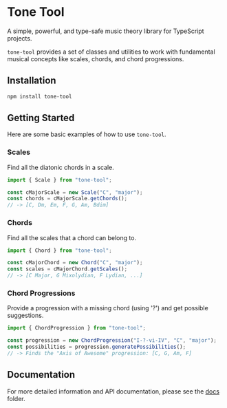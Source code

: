 # Tone Tool

A simple, powerful, and type-safe music theory library for TypeScript projects.

`tone-tool` provides a set of classes and utilities to work with fundamental musical concepts like scales, chords, and chord progressions.

## Installation

```bash
npm install tone-tool
```

## Getting Started

Here are some basic examples of how to use `tone-tool`.

### Scales

Find all the diatonic chords in a scale.

```typescript
import { Scale } from "tone-tool";

const cMajorScale = new Scale("C", "major");
const chords = cMajorScale.getChords();
// -> [C, Dm, Em, F, G, Am, Bdim]
```

### Chords

Find all the scales that a chord can belong to.

```typescript
import { Chord } from "tone-tool";

const cMajorChord = new Chord("C", "major");
const scales = cMajorChord.getScales();
// -> [C Major, G Mixolydian, F Lydian, ...]
```

### Chord Progressions

Provide a progression with a missing chord (using '?') and get possible suggestions.

```typescript
import { ChordProgression } from "tone-tool";

const progression = new ChordProgression("I-?-vi-IV", "C", "major");
const possibilities = progression.generatePossibilities();
// -> Finds the "Axis of Awesome" progression: [C, G, Am, F]
```

## Documentation

For more detailed information and API documentation, please see the [docs](./docs/index.md) folder.
